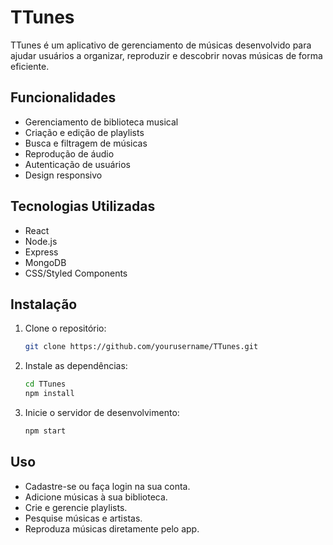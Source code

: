 # TTunes

TTunes é um aplicativo de gerenciamento de músicas desenvolvido para ajudar usuários a organizar, reproduzir e descobrir novas músicas de forma eficiente.

## Funcionalidades

- Gerenciamento de biblioteca musical
- Criação e edição de playlists
- Busca e filtragem de músicas
- Reprodução de áudio
- Autenticação de usuários
- Design responsivo

## Tecnologias Utilizadas

- React
- Node.js
- Express
- MongoDB
- CSS/Styled Components

## Instalação

1. Clone o repositório:
   ```bash
   git clone https://github.com/yourusername/TTunes.git
   ```
2. Instale as dependências:
   ```bash
   cd TTunes
   npm install
   ```
3. Inicie o servidor de desenvolvimento:
   ```bash
   npm start
   ```

## Uso

- Cadastre-se ou faça login na sua conta.
- Adicione músicas à sua biblioteca.
- Crie e gerencie playlists.
- Pesquise músicas e artistas.
- Reproduza músicas diretamente pelo app.

